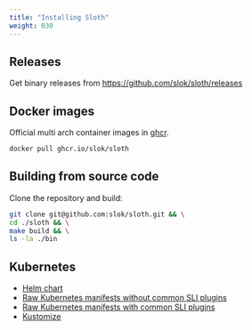 ```yaml
---
title: "Installing Sloth"
weight: 030
---
```


## Releases

Get binary releases from https://github.com/slok/sloth/releases

## Docker images

Official multi arch container images in [ghcr](https://github.com/slok/sloth/pkgs/container/sloth).

```bash
docker pull ghcr.io/slok/sloth
```

## Building from source code

Clone the repository and build:

```bash
git clone git@github.com:slok/sloth.git && \
cd ./sloth && \
make build && \
ls -la ./bin
```

## Kubernetes

- [Helm chart][chart]
- [Raw Kubernetes manifests without common SLI plugins][raw-no-plugins]
- [Raw Kubernetes manifests with common SLI plugins][raw-plugins]
- [Kustomize]

[chart]: https://github.com/slok/sloth/tree/main/deploy/kubernetes/helm
[raw-no-plugins]: https://raw.githubusercontent.com/slok/sloth/main/deploy/kubernetes/raw/sloth.yaml
[raw-plugins]: https://raw.githubusercontent.com/slok/sloth/main/deploy/kubernetes/raw/sloth-with-common-plugins.yaml
[kustomize]: https://raw.githubusercontent.com/slok/sloth/main/deploy/kubernetes/kustomization.yaml
